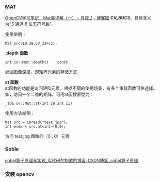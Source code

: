 ### MAT
[OpenCV学习笔记：Mat类详解（一） - 月夜_1 - 博客园](https://www.cnblogs.com/zb-ml/articles/8856778.html)
**CV_8UC3**，具体含义为“3 通道 8 位无符号数”。

使用举例：

```
Mat src(10,10,CV_32FC3);
```

**.depth 函数**

```
int cv::Mat::depth()    const
```

返回图像深度，即矩阵元素的存储方式

**at 函数**  
at函数的功能是访问矩阵元素，根据不同的使用场景，有多个重载函数可供选择。  
如，访问一个二维的矩阵，可用at函数原型为：

```
_Tp& cv::Mat::at(int i0,int i1)
```

使用方法举例：
```
Mat src = imread("test.jpg");
int elem = src.at<int>(0,0);
```
访问 test.jpg 图像的（0 , 0）元素

### Soble
[sobel算子原理与实现_写代码的胡歌的博客-CSDN博客_sobel算子原理](https://blog.csdn.net/qq_37124237/article/details/82183177)

### 安装 opencv


